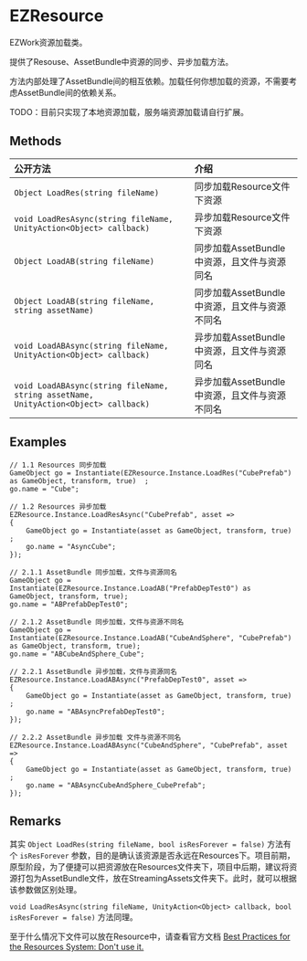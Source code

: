 # EZResource

EZWork资源加载类。

提供了Resouse、AssetBundle中资源的同步、异步加载方法。

方法内部处理了AssetBundle间的相互依赖。加载任何你想加载的资源，不需要考虑AssetBundle间的依赖关系。

TODO：目前只实现了本地资源加载，服务端资源加载请自行扩展。

## Methods

|公开方法|介绍|
|:--|:--|
|`Object LoadRes(string fileName)`|同步加载Resource文件下资源|
|`void LoadResAsync(string fileName, UnityAction<Object> callback)`|异步加载Resource文件下资源|
|`Object LoadAB(string fileName)`|同步加载AssetBundle中资源，且文件与资源同名|
|`Object LoadAB(string fileName, string assetName)`|同步加载AssetBundle中资源，且文件与资源不同名|
|`void LoadABAsync(string fileName, UnityAction<Object> callback)`|异步加载AssetBundle中资源，且文件与资源同名|
|`void LoadABAsync(string fileName, string assetName, UnityAction<Object> callback)`|异步加载AssetBundle中资源，且文件与资源不同名|

## Examples

```
// 1.1 Resources 同步加载
GameObject go = Instantiate(EZResource.Instance.LoadRes("CubePrefab") as GameObject, transform, true)  ;
go.name = "Cube";

// 1.2 Resources 异步加载
EZResource.Instance.LoadResAsync("CubePrefab", asset =>
{
    GameObject go = Instantiate(asset as GameObject, transform, true)  ;
    go.name = "AsyncCube";
});

// 2.1.1 AssetBundle 同步加载，文件与资源同名
GameObject go = Instantiate(EZResource.Instance.LoadAB("PrefabDepTest0") as GameObject, transform, true);
go.name = "ABPrefabDepTest0";

// 2.1.2 AssetBundle 同步加载，文件与资源不同名
GameObject go = Instantiate(EZResource.Instance.LoadAB("CubeAndSphere", "CubePrefab") as GameObject, transform, true);
go.name = "ABCubeAndSphere_Cube";

// 2.2.1 AssetBundle 异步加载，文件与资源同名
EZResource.Instance.LoadABAsync("PrefabDepTest0", asset =>
{
    GameObject go = Instantiate(asset as GameObject, transform, true) ;
    go.name = "ABAsyncPrefabDepTest0";
});

// 2.2.2 AssetBundle 异步加载 文件与资源不同名
EZResource.Instance.LoadABAsync("CubeAndSphere", "CubePrefab", asset =>
{
    GameObject go = Instantiate(asset as GameObject, transform, true) ;
    go.name = "ABAsyncCubeAndSphere_CubePrefab";
});

```

## Remarks

其实 `Object LoadRes(string fileName, bool isResForever = false)` 方法有个 `isResForever` 参数，目的是确认该资源是否永远在Resources下。项目前期，原型阶段，为了便捷可以把资源放在Resources文件夹下，项目中后期，建议将资源打包为AssetBundle文件，放在StreamingAssets文件夹下。此时，就可以根据该参数做区别处理。

`void LoadResAsync(string fileName, UnityAction<Object> callback, bool isResForever = false)` 方法同理。

至于什么情况下文件可以放在Resource中，请查看官方文档 [Best Practices for the Resources System: Don't use it.](https://unity3d.com/learn/tutorials/topics/best-practices/resources-folder?playlist=30089)
